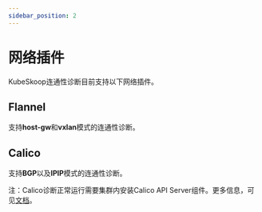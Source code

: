 ```yaml
---
sidebar_position: 2
---
```


# 网络插件

KubeSkoop连通性诊断目前支持以下网络插件。


## Flannel

支持**host-gw**和**vxlan**模式的连通性诊断。

## Calico

支持**BGP**以及**IPIP**模式的连通性诊断。

注：Calico诊断正常运行需要集群内安装Calico API Server组件。更多信息，可见[文档](https://projectcalico.docs.tigera.io/maintenance/install-apiserver)。
